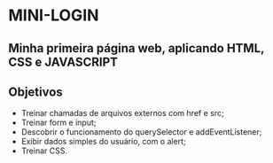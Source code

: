 # MINI-LOGIN
Minha primeira página web, aplicando HTML, CSS e JAVASCRIPT
---
## Objetivos
  * Treinar chamadas de arquivos externos com href e src;
  * Treinar form e input;
  * Descobrir o funcionamento do querySelector e addEventListener;
  * Exibir dados simples do usuário, com o alert;
  * Treinar CSS.
